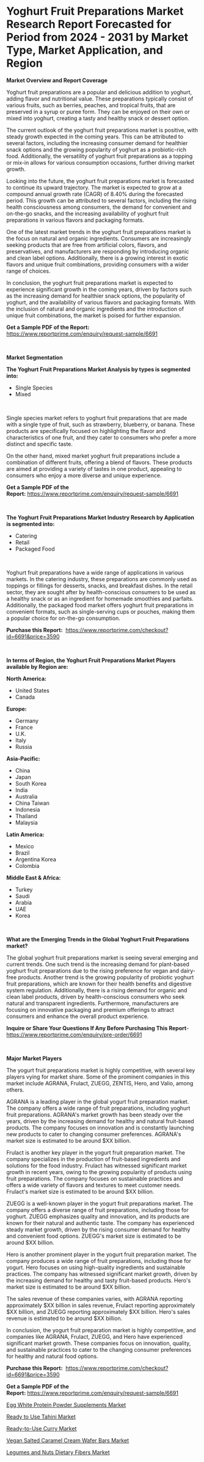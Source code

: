 <p><h1>Yoghurt Fruit Preparations Market Research Report Forecasted for Period from 2024 -  2031 by Market Type, Market Application, and Region</h1></p><p><strong>Market Overview and Report Coverage</strong></p>
<p><p>Yoghurt fruit preparations are a popular and delicious addition to yoghurt, adding flavor and nutritional value. These preparations typically consist of various fruits, such as berries, peaches, and tropical fruits, that are preserved in a syrup or puree form. They can be enjoyed on their own or mixed into yoghurt, creating a tasty and healthy snack or dessert option.</p><p>The current outlook of the yoghurt fruit preparations market is positive, with steady growth expected in the coming years. This can be attributed to several factors, including the increasing consumer demand for healthier snack options and the growing popularity of yoghurt as a probiotic-rich food. Additionally, the versatility of yoghurt fruit preparations as a topping or mix-in allows for various consumption occasions, further driving market growth.</p><p>Looking into the future, the yoghurt fruit preparations market is forecasted to continue its upward trajectory. The market is expected to grow at a compound annual growth rate (CAGR) of 8.40% during the forecasted period. This growth can be attributed to several factors, including the rising health consciousness among consumers, the demand for convenient and on-the-go snacks, and the increasing availability of yoghurt fruit preparations in various flavors and packaging formats.</p><p>One of the latest market trends in the yoghurt fruit preparations market is the focus on natural and organic ingredients. Consumers are increasingly seeking products that are free from artificial colors, flavors, and preservatives, and manufacturers are responding by introducing organic and clean label options. Additionally, there is a growing interest in exotic flavors and unique fruit combinations, providing consumers with a wider range of choices.</p><p>In conclusion, the yoghurt fruit preparations market is expected to experience significant growth in the coming years, driven by factors such as the increasing demand for healthier snack options, the popularity of yoghurt, and the availability of various flavors and packaging formats. With the inclusion of natural and organic ingredients and the introduction of unique fruit combinations, the market is poised for further expansion.</p></p>
<p><strong>Get a Sample PDF of the Report:</strong> <a href="https://www.reportprime.com/enquiry/request-sample/6691">https://www.reportprime.com/enquiry/request-sample/6691</a></p>
<p>&nbsp;</p>
<p><strong>Market Segmentation</strong></p>
<p><strong>The Yoghurt Fruit Preparations Market Analysis by types is segmented into:</strong></p>
<p><ul><li>Single Species</li><li>Mixed</li></ul></p>
<p>&nbsp;</p>
<p><p>Single species market refers to yoghurt fruit preparations that are made with a single type of fruit, such as strawberry, blueberry, or banana. These products are specifically focused on highlighting the flavor and characteristics of one fruit, and they cater to consumers who prefer a more distinct and specific taste. </p><p>On the other hand, mixed market yoghurt fruit preparations include a combination of different fruits, offering a blend of flavors. These products are aimed at providing a variety of tastes in one product, appealing to consumers who enjoy a more diverse and unique experience.</p></p>
<p><strong>Get a Sample PDF of the Report:</strong>&nbsp;<a href="https://www.reportprime.com/enquiry/request-sample/6691">https://www.reportprime.com/enquiry/request-sample/6691</a></p>
<p>&nbsp;</p>
<p><strong>The Yoghurt Fruit Preparations Market Industry Research by Application is segmented into:</strong></p>
<p><ul><li>Catering</li><li>Retail</li><li>Packaged Food</li></ul></p>
<p>&nbsp;</p>
<p><p>Yoghurt fruit preparations have a wide range of applications in various markets. In the catering industry, these preparations are commonly used as toppings or fillings for desserts, snacks, and breakfast dishes. In the retail sector, they are sought after by health-conscious consumers to be used as a healthy snack or as an ingredient for homemade smoothies and parfaits. Additionally, the packaged food market offers yoghurt fruit preparations in convenient formats, such as single-serving cups or pouches, making them a popular choice for on-the-go consumption.</p></p>
<p><strong>Purchase this Report:</strong>&nbsp; <a href="https://www.reportprime.com/checkout?id=6691&price=3590">https://www.reportprime.com/checkout?id=6691&price=3590</a></p>
<p>&nbsp;</p>
<p><strong>In terms of Region, the Yoghurt Fruit Preparations Market Players available by Region are:</strong></p>
<p>
    <p> <strong> North America: </strong>
        <ul>
            <li>United States</li>
            <li>Canada</li>
        </ul>
        </p> 
    <p> <strong> Europe: </strong>
        <ul>
            <li>Germany</li>
            <li>France</li>
            <li>U.K.</li>
            <li>Italy</li>
            <li>Russia</li>
        </ul>
        </p> 
    <p> <strong> Asia-Pacific: </strong>
        <ul>
            <li>China</li>
            <li>Japan</li>
            <li>South Korea</li>
            <li>India</li>
            <li>Australia</li>
            <li>China Taiwan</li>
            <li>Indonesia</li>
            <li>Thailand</li>
            <li>Malaysia</li>
        </ul>
        </p> 
    <p> <strong> Latin America: </strong>
        <ul>
            <li>Mexico</li>
            <li>Brazil</li>
            <li>Argentina Korea</li>
            <li>Colombia</li>
        </ul>
        </p> 
    <p> <strong> Middle East & Africa: </strong>
        <ul>
            <li>Turkey</li>
            <li>Saudi</li>
            <li>Arabia</li>
            <li>UAE</li>
            <li>Korea</li>
        </ul>
    </p>
    </p>
<p>&nbsp;</p>
<p><strong>What are the Emerging Trends in the Global Yoghurt Fruit Preparations market?</strong></p>
<p><p>The global yoghurt fruit preparations market is seeing several emerging and current trends. One such trend is the increasing demand for plant-based yoghurt fruit preparations due to the rising preference for vegan and dairy-free products. Another trend is the growing popularity of probiotic yoghurt fruit preparations, which are known for their health benefits and digestive system regulation. Additionally, there is a rising demand for organic and clean label products, driven by health-conscious consumers who seek natural and transparent ingredients. Furthermore, manufacturers are focusing on innovative packaging and premium offerings to attract consumers and enhance the overall product experience.</p></p>
<p><strong>Inquire or Share Your Questions If Any Before Purchasing This Report</strong>- <a href="https://www.reportprime.com/enquiry/pre-order/6691">https://www.reportprime.com/enquiry/pre-order/6691</a></p>
<p>&nbsp;</p>
<p><strong>Major Market Players</strong></p>
<p><p>The yogurt fruit preparations market is highly competitive, with several key players vying for market share. Some of the prominent companies in this market include AGRANA, Frulact, ZUEGG, ZENTIS, Hero, and Valio, among others.</p><p>AGRANA is a leading player in the global yogurt fruit preparation market. The company offers a wide range of fruit preparations, including yoghurt fruit preparations. AGRANA's market growth has been steady over the years, driven by the increasing demand for healthy and natural fruit-based products. The company focuses on innovation and is constantly launching new products to cater to changing consumer preferences. AGRANA's market size is estimated to be around $XX billion.</p><p>Frulact is another key player in the yogurt fruit preparation market. The company specializes in the production of fruit-based ingredients and solutions for the food industry. Frulact has witnessed significant market growth in recent years, owing to the growing popularity of products using fruit preparations. The company focuses on sustainable practices and offers a wide variety of flavors and textures to meet customer needs. Frulact's market size is estimated to be around $XX billion.</p><p>ZUEGG is a well-known player in the yogurt fruit preparations market. The company offers a diverse range of fruit preparations, including those for yoghurt. ZUEGG emphasizes quality and innovation, and its products are known for their natural and authentic taste. The company has experienced steady market growth, driven by the rising consumer demand for healthy and convenient food options. ZUEGG's market size is estimated to be around $XX billion.</p><p>Hero is another prominent player in the yogurt fruit preparation market. The company produces a wide range of fruit preparations, including those for yogurt. Hero focuses on using high-quality ingredients and sustainable practices. The company has witnessed significant market growth, driven by the increasing demand for healthy and tasty fruit-based products. Hero's market size is estimated to be around $XX billion.</p><p>The sales revenue of these companies varies, with AGRANA reporting approximately $XX billion in sales revenue, Frulact reporting approximately $XX billion, and ZUEGG reporting approximately $XX billion. Hero's sales revenue is estimated to be around $XX billion. </p><p>In conclusion, the yogurt fruit preparation market is highly competitive, and companies like AGRANA, Frulact, ZUEGG, and Hero have experienced significant market growth. These companies focus on innovation, quality, and sustainable practices to cater to the changing consumer preferences for healthy and natural food options.</p></p>
<p><strong>Purchase this Report:</strong>&nbsp;&nbsp;<a href="https://www.reportprime.com/checkout?id=6691&price=3590">https://www.reportprime.com/checkout?id=6691&price=3590</a></p>
<p></p>
<p><strong>Get a Sample PDF of the Report:</strong>&nbsp;<a href="https://www.reportprime.com/enquiry/request-sample/6691">https://www.reportprime.com/enquiry/request-sample/6691</a></p>
<p><p><a href="https://github.com/mauripalmi/Market-Research-Report-List-1/blob/main/egg-white-protein-powder-supplements-market.md">Egg White Protein Powder Supplements Market</a></p><p><a href="https://github.com/markusgodoy/Market-Research-Report-List-1/blob/main/ready-to-use-tahini-market.md">Ready to Use Tahini Market</a></p><p><a href="https://github.com/nathandecarvalho/Market-Research-Report-List-1/blob/main/ready-to-use-curry-market.md">Ready-to-Use Curry Market</a></p><p><a href="https://github.com/lylyparadise/Market-Research-Report-List-1/blob/main/vegan-salted-caramel-cream-wafer-bars-market.md">Vegan Salted Caramel Cream Wafer Bars Market</a></p><p><a href="https://github.com/globismark/Market-Research-Report-List-1/blob/main/legumes-and-nuts-dietary-fibers-market.md">Legumes and Nuts Dietary Fibers Market</a></p></p>
